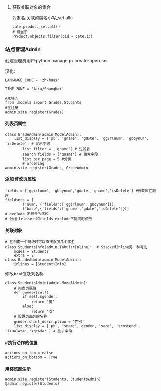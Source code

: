 1. 获取关联对象的集合

   对象名.关联的类名小写_set.all()

   ```django
   cate.product_set.all()
   # 相当于
   Product.objects.filter(cid = cate.id)
   ```



### 站点管理Admin

创建管理员用户:python manage.py createsuperuser

汉化:

```
LANGUAGE_CODE = 'zh-hans'

TIME_ZONE = 'Asia/Shanghai'
```

```
#先导入
from .models import Grades,Students
#在注册
admin.site.register(Grades)
```

#### 列表页属性

```
class GradeAdmin(admin.ModelAdmin):
    list_display = ['pk', 'gname', 'gdate', 'ggirlnum', 'gboynum', 'isDelete'] # 显示字段
        list_filter = ['gname'] # 过滤器
        search_fields = ['gname'] # 搜索字段
        list_per_page = 5 #分页
        # ordering
admin.site.register(Grades, GradeAdmin)
```

#### 添加   修改页属性

```
fields = ['ggirlnum', 'gboynum','gdate','gname','isDelete'] #修改属性顺序
fieldsets = [
        ('num', {'fields':['ggirlnum','gboynum']}),
        ('base',{'fields':['gname','gdate','isDelete']})]       
# exclude 不显示的字段
# 分组fleldsets和fields,exclude不能同时使用
```

#### 关联对象

```
# 在创建一个班级时可以直接添加几个学生
class StudentsInfo(admin.TabularInline):  # StackedInline另一种写法
    model = Students
    extra = 2
class GradeAdmin(admin.ModelAdmin):
    inlines = [StudentsInfo]
```

修改bool值及列名称

```
class StudentsAdmin(admin.ModelAdmin):
    # 列表页属性
    def gender(self):
        if self.sgender:
            return '男'
        else:
            return '女'
    # 设置页面列的名称
    gender.short_description = '性别'
    list_display = ['pk', 'sname', gender, 'sage', 'scontend', 'isDelete','sgrade' ] # 显示字段
```

#### #执行动作的位置

```
actions_on_top = False
actions_on_bottom = True
```

#### 用装饰器注册

```
admin.site.register(Students, StudentsAdmin)
@admin.register(Students)
```

